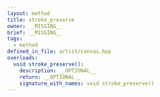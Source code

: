 ```yaml
---
layout: method
title: stroke_preserve
owner: __MISSING__
brief: __MISSING__
tags:
  - method
defined_in_file: artist/canvas.hpp
overloads:
  void stroke_preserve():
    description: __OPTIONAL__
    return: __OPTIONAL__
    signature_with_names: void stroke_preserve()
---
```

